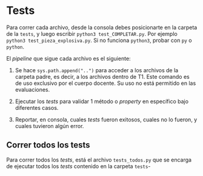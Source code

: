# Tests

Para correr cada archivo, desde la consola debes posicionarte en la carpeta de la `tests`, y luego escribir `python3 test_COMPLETAR.py`. Por ejemplo `python3 test_pieza_explosiva.py`. Si no funciona `python3`, probar con `py` o `python`.

El _pipeline_ que sigue cada archivo es el siguiente:
1. Se hace `sys.path.append("..")` para acceder a los archivos de la carpeta padre, es decir, a los archivos dentro de T1. Este comando es de uso exclusivo por el cuerpo docente. Su uso no está permitido en las evaluaciones.

2. Ejecutar los _tests_ para validar 1 método o _property_ en específico bajo diferentes casos.

3. Reportar, en consola, cuales _tests_ fueron exitosos, cuales no lo fueron, y cuales tuvieron algún error.


## Correr todos los tests

Para correr todos los _tests_, está el archivo `tests_todos.py` que se encarga de ejecutar todos los _tests_ contenido en la carpeta `tests`-
